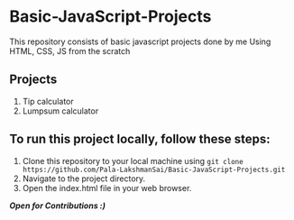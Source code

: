 # Basic-JavaScript-Projects
This repository consists of basic javascript projects done by me Using HTML, CSS, JS from the scratch

## Projects
1. Tip calculator
2. Lumpsum calculator

## To run this project locally, follow these steps:

1. Clone this repository to your local machine using `git clone https://github.com/Pala-LakshmanSai/Basic-JavaScript-Projects.git`
2. Navigate to the project directory.
3. Open the index.html file in your web browser.

 ***Open for Contributions :)***
  
